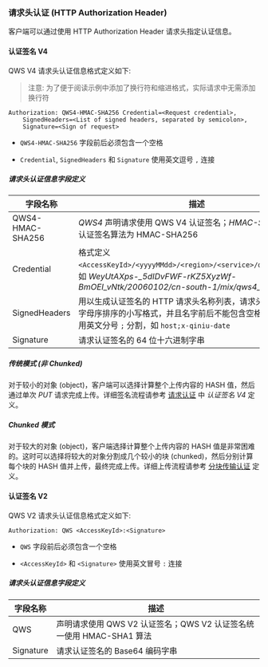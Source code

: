 ### 请求头认证 (HTTP Authorization Header)

客户端可以通过使用 HTTP Authorization Header 请求头指定认证信息。

#### 认证签名 V4

QWS V4 请求头认证信息格式定义如下:

> 注意: 为了便于阅读示例中添加了换行符和缩进格式，实际请求中无需添加换行符

    Authorization: QWS4-HMAC-SHA256 Credential=<Request credential>,
        SignedHeaders=<List of signed headers, separated by semicolon>,
        Signature=<Sign of request>

- `QWS4-HMAC-SHA256` 字段前后必须包含一个空格

- `Credential`, `SignedHeaders` 和 `Signature` 使用英文逗号 `,` 连接

##### 请求头认证信息字段定义

字段名称 | 描述
------- | ----
QWS4-HMAC-SHA256 | *QWS4* 声明请求使用 QWS V4 认证签名；*HMAC-SHA256* 声明认证签名算法为 HMAC-SHA256
Credential | 格式定义 `<AccessKeyId>/<yyyyMMdd>/<region>/<service>/qws4_request`，如 *WeyUtAXps-_5dIDvFWF-rKZ5XyzWf-BmOEI_vNtk/20060102/cn-south-1/mix/qws4_request*
SignedHeaders | 用以生成认证签名的 HTTP 请求头名称列表，请求头名字必须是按字母序排序的小写格式，并且名字前后不能包含空格，多个名字使用英文分号 `;` 分割，如 `host;x-qiniu-date`
Signature | 请求认证签名的 64 位十六进制字串

##### 传统模式 (非 Chunked)

对于较小的对象 (object)，客户端可以选择计算整个上传内容的 HASH 值，然后通过单次 *PUT* 请求完成上传。详细签名流程请参考 [请求认证](authentication.md) 中 *认证签名 V4* 定义。

##### Chunked 模式

对于较大的对象 (object)，客户端选择计算整个上传内容的 HASH 值是非常困难的。这时可以选择将较大的对象分割成几个较小的块 (chunked)，然后分别计算每个块的 HASH 值并上传，最终完成上传。详细上传流程请参考 [分块传输认证](auth_chunked.md) 定义。

#### 认证签名 V2

QWS V2 请求头认证信息格式定义如下:

    Authorization: QWS <AccessKeyId>:<Signature>

- `QWS` 字段前后必须包含一个空格

- `<AccessKeyId>` 和 `<Signature>` 使用英文冒号 `:` 连接

##### 请求头认证信息字段定义

字段名称 | 描述
------- | ----
QWS | 声明请求使用 QWS V2 认证签名；QWS V2 认证签名统一使用 HMAC-SHA1 算法
Signature | 请求认证签名的 Base64 编码字串
